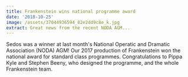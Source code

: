 ```yaml
---
title: Frankenstein wins national programme award
date: '2018-10-25'
image: /assets/37044936594_82e2dd9c8e_k.jpg
extract: Great news from the recent NODA AGM...
---
```

Sedos was a winner at last month's National Operatic and Dramatic Association (NODA) AGM! Our 2017 production of Frankenstein won the national award for standard class programmes. Congratulations to Pippa Kyle and Stephen Beeny, who designed the programme, and the whole Frankenstein team.
